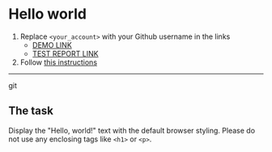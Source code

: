 # Hello world
1. Replace `<your_account>` with your Github username in the links
    - [DEMO LINK](https://bohdansalenik.github.io/layout_hello-world/) <br>
    - [TEST REPORT LINK](https://bohdansalenik.github.io/layout_hello-world/report/html_report/)
2. Follow [this instructions](https://mate-academy.github.io/layout_task-guideline/)
___
git 
## The task
Display the "Hello, world!" text with the default browser styling. Please do not
use any enclosing tags like `<h1>` or `<p>`.
